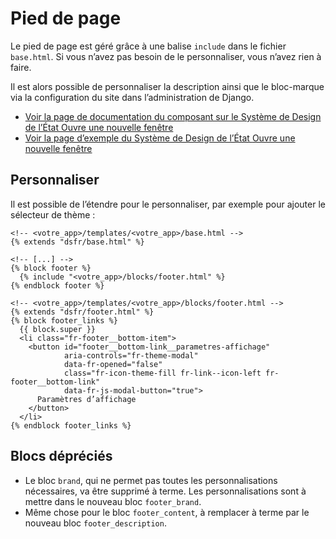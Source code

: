 # Pied de page

Le pied de page est géré grâce à une balise `include` dans le fichier `base.html`. Si vous n’avez pas besoin de le personnaliser, vous n’avez rien à faire.

Il est alors possible de personnaliser la description ainsi que le bloc-marque via la configuration du site dans l’administration de Django.

- <a class="fr-link fr-icon-external-link-line fr-link--icon-right fr-link--lg" href="https://www.systeme-de-design.gouv.fr/elements-d-interface/composants/pied-de-page" target="_blank" rel="noopener noreferrer">
        Voir la page de documentation du composant sur le Système de Design de l’État
        <span class="fr-sr-only">Ouvre une nouvelle fenêtre</span>
  </a>
- <a class="fr-link fr-icon-external-link-line fr-link--icon-right fr-link--lg" href="https://main--ds-gouv.netlify.app/example/component/footer/" target="_blank" rel="noopener noreferrer">
        Voir la page d’exemple du Système de Design de l’État
        <span class="fr-sr-only">Ouvre une nouvelle fenêtre</span>
  </a>

## Personnaliser

Il est possible de l’étendre pour le personnaliser, par exemple pour ajouter le sélecteur de thème :

```{.django}
<!-- <votre_app>/templates/<votre_app>/base.html -->
{% extends "dsfr/base.html" %}

<!-- [...] -->
{% block footer %}
  {% include "<votre_app>/blocks/footer.html" %}
{% endblock footer %}

```

```
<!-- <votre_app>/templates/<votre_app>/blocks/footer.html -->
{% extends "dsfr/footer.html" %}
{% block footer_links %}
  {{ block.super }}
  <li class="fr-footer__bottom-item">
    <button id="footer__bottom-link__parametres-affichage"
            aria-controls="fr-theme-modal"
            data-fr-opened="false"
            class="fr-icon-theme-fill fr-link--icon-left fr-footer__bottom-link"
            data-fr-js-modal-button="true">
      Paramètres d’affichage
    </button>
  </li>
{% endblock footer_links %}
```

## Blocs dépréciés
- Le bloc `brand`, qui ne permet pas toutes les personnalisations nécessaires, va être supprimé à terme. Les personnalisations sont à mettre dans le nouveau bloc `footer_brand`.
- Même chose pour le bloc `footer_content`, à remplacer à terme par le nouveau bloc `footer_description`.
